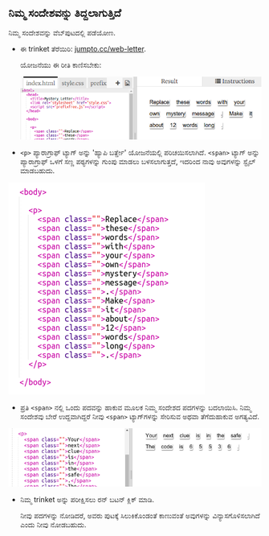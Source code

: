 ## ನಿಮ್ಮ ಸಂದೇಶವನ್ನು ತಿದ್ದಲಾಗುತ್ತಿದೆ

ನಿಮ್ಮ ಸಂದೇಶವನ್ನು ವೆಬ್‌ಪುಟದಲ್ಲಿ ಪಡೆಯೋಣ.

+ ಈ trinket ತೆರೆಯಿರಿ: <a href="http://jumpto.cc/web-letter" target="_blank">jumpto.cc/web-letter</a>.
    
    ಯೋಜನೆಯು ಈ ರೀತಿ ಕಾಣಿಸಬೇಕು:
    
    ![ಸ್ಕ್ರೀನ್‍ಶಾಟ್](images/letter-starter.png)

+ `<p>` ಪ್ಯಾರಾಗ್ರಾಫ್ ಟ್ಯಾಗ್ ಅನ್ನು 'ಹ್ಯಾಪಿ ಬರ್ತ್ಡೇ' ಯೋಜನೆಯಲ್ಲಿ ಪರಿಚಯಿಸಲಾಗಿದೆ. `<span>` ಟ್ಯಾಗ್ ಅನ್ನು ಪ್ಯಾರಾಗ್ರಾಫ್ ಒಳಗೆ ಸಣ್ಣ ಪಠ್ಯಗಳನ್ನು ಗುಂಪು ಮಾಡಲು ಬಳಸಲಾಗುತ್ತದೆ, ಇದರಿಂದ ನಾವು ಅವುಗಳನ್ನು ಸ್ಟೈಲ್ ಮಾಡಬಹುದು.

![ಸ್ಕ್ರೀನ್‍ಶಾಟ್](images/letter-placeholder.png)

+ ಪ್ರತಿ `<span>` ನಲ್ಲಿ ಒಂದು ಪದವನ್ನು ಹಾಕುವ ಮೂಲಕ ನಿಮ್ಮ ಸಂದೇಶದ ಪದಗಳನ್ನು ಬದಲಾಯಿಸಿ. ನಿಮ್ಮ ಸಂದೇಶವು ಬೇರೆ ಉದ್ದವಾಗಿದ್ದರೆ ನೀವು `<span>` ಟ್ಯಾಗ್‌ಗಳನ್ನು ಸೇರಿಸುವ ಅಥವಾ ತೆಗೆದುಹಾಕುವ ಅಗತ್ಯವಿದೆ. 

![ಸ್ಕ್ರೀನ್‍ಶಾಟ್](images/letter-message.png)

+ ನಿಮ್ಮ trinket ಅನ್ನು ಪರೀಕ್ಷಿಸಲು ರನ್ ಬಟನ್ ಕ್ಲಿಕ್ ಮಾಡಿ.
    
    ನೀವು ಪದಗಳನ್ನು ನೋಡಿದರೆ, ಅವರು ಪುಟಕ್ಕೆ ಸಿಲುಕಿಕೊಂಡಂತೆ ಕಾಣುವಂತೆ ಅವುಗಳನ್ನು ವಿನ್ಯಾಸಗೊಳಿಸಲಾಗಿದೆ ಎಂದು ನೀವು ನೋಡಬಹುದು.